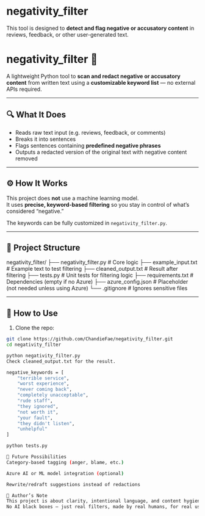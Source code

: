 # negativity_filter
This tool is designed to **detect and flag negative or accusatory content** in reviews, feedback, or other user-generated text.
# negativity_filter 🧹

A lightweight Python tool to **scan and redact negative or accusatory content** from written text using a **customizable keyword list** — no external APIs required.

---

## 🔍 What It Does

- Reads raw text input (e.g. reviews, feedback, or comments)
- Breaks it into sentences
- Flags sentences containing **predefined negative phrases**
- Outputs a redacted version of the original text with negative content removed

---

## ⚙️ How It Works

This project does **not** use a machine learning model.  
It uses **precise, keyword-based filtering** so you stay in control of what’s considered “negative.”

The keywords can be fully customized in `negativity_filter.py`.

---

## 📁 Project Structure

negativity_filter/ ├── negativity_filter.py # Core logic ├── example_input.txt # Example text to test filtering ├── cleaned_output.txt # Result after filtering ├── tests.py # Unit tests for filtering logic ├── requirements.txt # Dependencies (empty if no Azure) ├── azure_config.json # Placeholder (not needed unless using Azure) └── .gitignore # Ignores sensitive files

---

## 🚀 How to Use

1. Clone the repo:
```bash
git clone https://github.com/ChandieFae/negativity_filter.git
cd negativity_filter

python negativity_filter.py
Check cleaned_output.txt for the result.

negative_keywords = [
    "terrible service",
    "worst experience",
    "never coming back",
    "completely unacceptable",
    "rude staff",
    "they ignored",
    "not worth it",
    "your fault",
    "they didn't listen",
    "unhelpful"
]

python tests.py

🌱 Future Possibilities
Category-based tagging (anger, blame, etc.)

Azure AI or ML model integration (optional)

Rewrite/redraft suggestions instead of redactions

🧠 Author’s Note
This project is about clarity, intentional language, and content hygiene.
No AI black boxes — just real filters, made by real humans, for real use.

